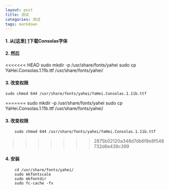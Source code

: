 ```yaml
---
layout: post
title: 测试
categories: 测试
tags: markdown
---
```


#### 1. 从[这里] [1]下载Consolas字体
   
  [1]: http://www.iplaysoft.com/consolas.html/

#### 2. 然后
	
<<<<<<< HEAD
	sudo mkdir -p /usr/share/fonts/yahei
	sudo cp YaHei.Consolas.1.11b.ttf /usr/share/fonts/yahei/

#### 3. 改变权限

	sudo chmod 644 /usr/share/fonts/yahei/YaHei.Consolas.1.11b.ttf
=======
        sudo mkdir -p /usr/share/fonts/yahei
        sudo cp YaHei.Consolas.1.11b.ttf /usr/share/fonts/yahei/

#### 3. 改变权限

        sudo chmod 644 /usr/share/fonts/yahei/YaHei.Consolas.1.11b.ttf
>>>>>>> 2875b02120a348d7db6f8e8f548732d6e439c399

#### 4. 安装

		cd /usr/share/fonts/yahei/
		sudo mkfontscale
		sudo mkfontdir
		sudo fc-cache -fv












